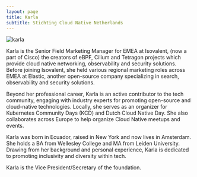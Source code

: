 ```yaml
---
layout: page
title: Karla
subtitle: Stichting Cloud Native Netherlands
---
```


![karla](assets/img/karla.png)

Karla is the Senior Field Marketing Manager for EMEA at Isovalent, (now a part of Cisco) the creators of eBPF,  Cilium and Tetragon projects which provide cloud native networking, observability and security solutions. Before joining Isovalent, she held various regional marketing roles across EMEA at Elastic, another open-source company specializing in search, observability and security solutions. 

Beyond her professional career, Karla is an active contributor to the tech community, engaging with industry experts for promoting open-source and cloud-native technologies. Locally, she serves as an organizer for Kubernetes Community Days (KCD) and Dutch Cloud Native Day. She also collaborates across Europe to help organize Cloud Native meetups and events.

Karla was born in Ecuador, raised in New York and now lives in Amsterdam. She holds a BA from Wellesley College and  MA from Leiden University. Drawing from her background and personal experience, Karla is dedicated to promoting inclusivity and diversity within tech.

Karla is the Vice President/Secretary of the foundation.
